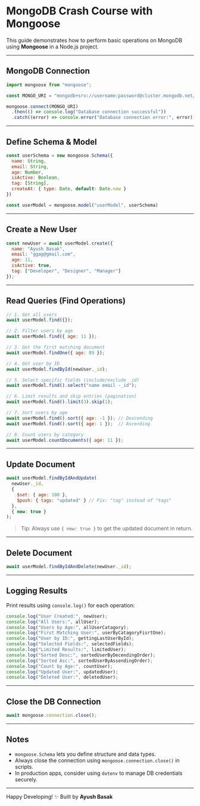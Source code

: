 
# MongoDB Crash Course with Mongoose

This guide demonstrates how to perform basic operations on MongoDB using **Mongoose** in a Node.js project.

---

##  MongoDB Connection

```js
import mongoose from "mongoose";

const MONGO_URI = "mongodb+srv://username:password@cluster.mongodb.net/?retryWrites=true&w=majority";

mongoose.connect(MONGO_URI)
  .then(() => console.log("Database connection successful"))
  .catch((error) => console.error("Database connection error:", error));
````

---

##  Define Schema & Model

```js
const userSchema = new mongoose.Schema({
  name: String,
  email: String,
  age: Number,
  isActive: Boolean,
  tag: [String],
  createAt: { type: Date, default: Date.now }
})

const userModel = mongoose.model("userModel", userSchema)
```

---

##  Create a New User

```js
const newUser = await userModel.create({
  name: "Ayush Basak",
  email: "ggag@gmail.com",
  age: 11,
  isActive: true,
  tag: ["Developer", "Designer", "Manager"]
});
```

---

##  Read Queries (Find Operations)

```js
// 1. Get all users
await userModel.find({});

// 2. Filter users by age
await userModel.find({ age: 11 });

// 3. Get the first matching document
await userModel.findOne({ age: 89 });

// 4. Get user by ID
await userModel.findById(newUser._id);

// 5. Select specific fields (include/exclude _id)
await userModel.find().select("name email -_id");

// 6. Limit results and skip entries (pagination)
await userModel.find().limit(3).skip(1);

// 7. Sort users by age
await userModel.find().sort({ age: -1 }); // Descending
await userModel.find().sort({ age: 1 });  // Ascending

// 8. Count users by category
await userModel.countDocuments({ age: 11 });
```

---

##  Update Document

```js
await userModel.findByIdAndUpdate(
  newUser._id,
  {
    $set: { age: 100 },
    $push: { tags: "updated" } // Fix: "tag" instead of "tags"
  },
  { new: true }
);
```

>  Tip: Always use `{ new: true }` to get the updated document in return.

---

##  Delete Document

```js
await userModel.findByIdAndDelete(newUser._id);
```

---

##  Logging Results

Print results using `console.log()` for each operation:

```js
console.log("User Created:", newUser);
console.log("All Users:", allUser);
console.log("Users by Age:", allUserCatagory);
console.log("First Matching User:", userByCatagoryFisrtOne);
console.log("User by ID:", gettingLastUserById);
console.log("Selected Fields:", selectedFields);
console.log("Limited Results:", limitedUser);
console.log("Sorted Desc:", sortedUserByDecendingOrder);
console.log("Sorted Asc:", sortedUserByAssendingOrder);
console.log("Count by Age:", countUser);
console.log("Updated User:", updatedUser);
console.log("Deleted User:", deletedUser);
```

---

##  Close the DB Connection

```js
await mongoose.connection.close();
```

---

##  Notes

* `mongoose.Schema` lets you define structure and data types.
* Always close the connection using `mongoose.connection.close()` in scripts.
* In production apps, consider using `dotenv` to manage DB credentials securely.

---

Happy Developing! ✨
Built by **Ayush Basak**

```

